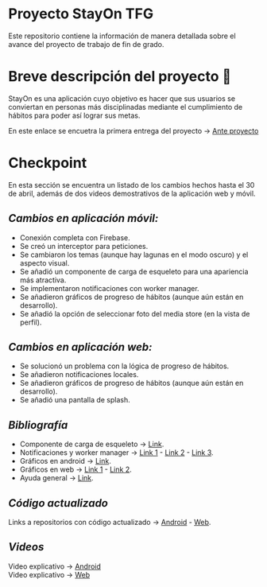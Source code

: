 # Proyecto StayOn TFG

Este repositorio contiene la información de manera detallada sobre el avance del proyecto de trabajo de fin de grado.

# Breve descripción del proyecto 🎯

StayOn es una aplicación cuyo objetivo es hacer que sus usuarios se conviertan en personas más disciplinadas mediante el cumplimiento de hábitos para poder así lograr sus metas.

En este enlace se encuetra la primera entrega del proyecto -> <a href="https://www.notion.so/Anteproyecto-StayOn-1c173949d684802089a7ccfd38d762b4?pvs=4">Ante proyecto</a>

# Checkpoint

En esta sección se encuentra un listado de los cambios hechos hasta el 30 de abril, además de dos videos demostrativos de la aplicación web y móvil.

<i><h2>Cambios en aplicación móvil:</h2></i>

- Conexión completa con Firebase.
- Se creó un interceptor para peticiones.
- Se cambiaron los temas (aunque hay lagunas en el modo oscuro) y el aspecto visual.
- Se añadió un componente de carga de esqueleto para una apariencia más atractiva.
- Se implementaron notificaciones con worker manager.
- Se añadieron gráficos de progreso de hábitos (aunque aún están en desarrollo).
- Se añadió la opción de seleccionar foto del media store (en la vista de perfil).

<i><h2>Cambios en aplicación web:</h2></i>  

- Se solucionó un problema con la lógica de progreso de hábitos.
- Se añadieron notificaciones locales.
- Se añadieron gráficos de progreso de hábitos (aunque aún están en desarrollo).
- Se añadió una pantalla de splash.

<i><h2>Bibliografía</h2></i>

- Componente de carga de esqueleto -> <a href="https://github.com/Faltenreich/SkeletonLayout">Link<a/>.
- Notificaciones y worker manager -> <a href="https://vtsen.hashnode.dev/simple-example-to-use-workmanager-and-notification">Link 1<a/> - <a href="https://www.youtube.com/watch?v=Jw0l5F-HFuk">Link 2<a/> - <a href="https://developer.android.com/codelabs/android-workmanager?hl=es-419#0">Link 3<a/>.
- Gráficos en android -> <a href="https://github.com/PhilJay/MPAndroidChart">Link<a/>.
- Gráficos en web -> <a href="https://www.chartjs.org/docs/latest/getting-started/">Link 1<a/> - <a href="https://www.youtube.com/watch?v=ZWetNrDYK3U">Link 2<a/>.
- Ayuda general -> <a href="https://claude.ai">Link<a/>.

<i><h2>Código actualizado</h2></i>

Links a repositorios con código actualizado -> <a href="https://github.com/IgnacioLazZam/StayOn-App/tree/firebase">Android<a/> - <a href="https://github.com/IgnacioLazZam/StayOn-Ionic/tree/firebase">Web<a/>.

<i><h2>Videos</h2></i>

Video explicativo -> <a href="https://youtu.be/rwde8NWhjto">Android<a/> <br/>
Video explicativo -> <a href="https://youtu.be/tFTdq5fpPeY">Web<a/>
